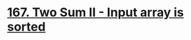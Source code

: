 # [167. Two Sum II - Input array is sorted](https://leetcode.com/problems/two-sum-ii-input-array-is-sorted/)

